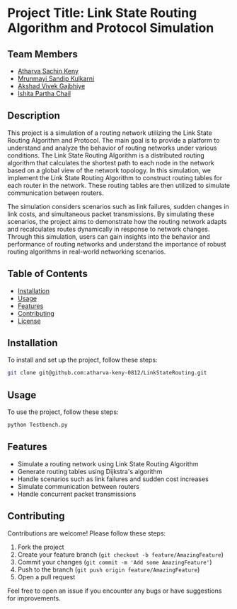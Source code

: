 # Project Title: Link State Routing Algorithm and Protocol Simulation

## Team Members

- [Atharva Sachin Keny](https://github.com/atharva-keny-0812)
- [Mrunmayi Sandip Kulkarni](https://github.com/MrunmayiKulkarni)
- [Akshad Vivek Gajbhiye](https://github.com/akshad-gajbhiye)
- [Ishita Partha Chail](https://github.com/ishitachail)

## Description
This project is a simulation of a routing network utilizing the Link State Routing Algorithm and Protocol. The main goal is to provide a platform to understand and analyze the behavior of routing networks under various conditions. The Link State Routing Algorithm is a distributed routing algorithm that calculates the shortest path to each node in the network based on a global view of the network topology. In this simulation, we implement the Link State Routing Algorithm to construct routing tables for each router in the network. These routing tables are then utilized to simulate communication between routers.

The simulation considers scenarios such as link failures, sudden changes in link costs, and simultaneous packet transmissions. By simulating these scenarios, the project aims to demonstrate how the routing network adapts and recalculates routes dynamically in response to network changes. Through this simulation, users can gain insights into the behavior and performance of routing networks and understand the importance of robust routing algorithms in real-world networking scenarios.
## Table of Contents

- [Installation](#installation)
- [Usage](#usage)
- [Features](#features)
- [Contributing](#contributing)
- [License](#license)

## Installation

To install and set up the project, follow these steps:

```bash
git clone git@github.com:atharva-keny-0812/LinkStateRouting.git
```
## Usage

To use the project, follow these steps:

```bash
python Testbench.py
```
## Features

- Simulate a routing network using Link State Routing Algorithm
- Generate routing tables using Dijkstra's algorithm
- Handle scenarios such as link failures and sudden cost increases
- Simulate communication between routers
- Handle concurrent packet transmissions

## Contributing

Contributions are welcome! Please follow these steps:

1. Fork the project
2. Create your feature branch (`git checkout -b feature/AmazingFeature`)
3. Commit your changes (`git commit -m 'Add some AmazingFeature'`)
4. Push to the branch (`git push origin feature/AmazingFeature`)
5. Open a pull request

Feel free to open an issue if you encounter any bugs or have suggestions for improvements.
